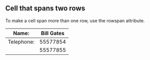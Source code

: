 

## Cell that spans two rows

To make a cell span more than one row, use the rowspan attribute.


 | Name: | Bill Gates | 
 | --- | --- | 
 | Telephone: | 55577854 | 
 |  | 55577855 | 


